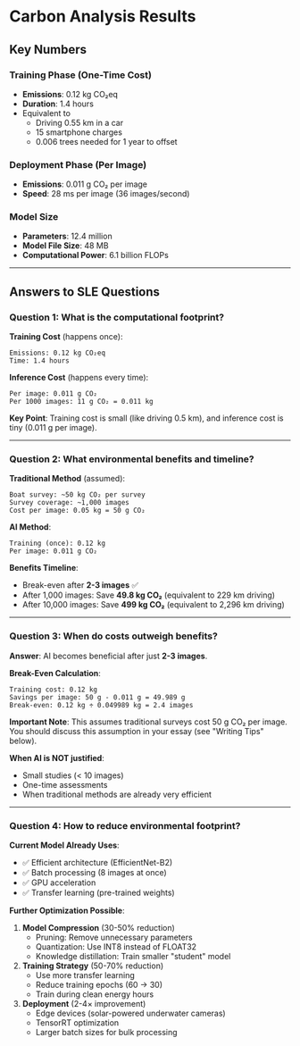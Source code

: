# Carbon Analysis Results

## Key Numbers

### Training Phase (One-Time Cost)

- **Emissions**: 0.12 kg CO₂eq
- **Duration**: 1.4 hours
- Equivalent to
  - Driving 0.55 km in a car
  - 15 smartphone charges
  - 0.006 trees needed for 1 year to offset

### Deployment Phase (Per Image)

- **Emissions**: 0.011 g CO₂ per image
- **Speed**: 28 ms per image (36 images/second)

### Model Size

- **Parameters**: 12.4 million
- **Model File Size**: 48 MB
- **Computational Power**: 6.1 billion FLOPs

------



## Answers to SLE Questions

### Question 1: What is the computational footprint?

**Training Cost** (happens once):

```
Emissions: 0.12 kg CO₂eq
Time: 1.4 hours
```

**Inference Cost** (happens every time):

```
Per image: 0.011 g CO₂
Per 1000 images: 11 g CO₂ = 0.011 kg
```

**Key Point**: Training cost is small (like driving 0.5 km), and inference cost is tiny (0.011 g per image).

------

### Question 2: What environmental benefits and timeline?

**Traditional Method** (assumed):

```
Boat survey: ~50 kg CO₂ per survey
Survey coverage: ~1,000 images
Cost per image: 0.05 kg = 50 g CO₂
```

**AI Method**:

```
Training (once): 0.12 kg
Per image: 0.011 g CO₂
```

**Benefits Timeline**:

- Break-even after **2-3 images** ✅
- After 1,000 images: Save **49.8 kg CO₂** (equivalent to 229 km driving)
- After 10,000 images: Save **499 kg CO₂** (equivalent to 2,296 km driving)

------

### Question 3: When do costs outweigh benefits?

**Answer**: AI becomes beneficial after just **2-3 images**.

**Break-Even Calculation**:

```
Training cost: 0.12 kg
Savings per image: 50 g - 0.011 g = 49.989 g
Break-even: 0.12 kg ÷ 0.049989 kg = 2.4 images
```

**Important Note**: This assumes traditional surveys cost 50 g CO₂ per image. You should discuss this assumption in your essay (see "Writing Tips" below).

**When AI is NOT justified**:

- Small studies (< 10 images)
- One-time assessments
- When traditional methods are already very efficient

------

### Question 4: How to reduce environmental footprint?

**Current Model Already Uses**:

- ✅ Efficient architecture (EfficientNet-B2)
- ✅ Batch processing (8 images at once)
- ✅ GPU acceleration
- ✅ Transfer learning (pre-trained weights)

**Further Optimization Possible**:

1. **Model Compression** (30-50% reduction)
   - Pruning: Remove unnecessary parameters
   - Quantization: Use INT8 instead of FLOAT32
   - Knowledge distillation: Train smaller "student" model
2. **Training Strategy** (50-70% reduction)
   - Use more transfer learning
   - Reduce training epochs (60 → 30)
   - Train during clean energy hours
3. **Deployment** (2-4× improvement)
   - Edge devices (solar-powered underwater cameras)
   - TensorRT optimization
   - Larger batch sizes for bulk processing

